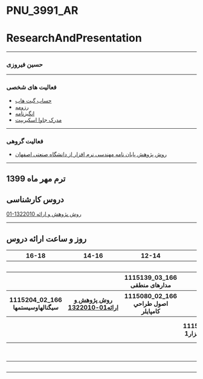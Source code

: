 # PNU_3991_AR

# ResearchAndPresentation
----------
### حسین فیروزی  

---
### فعالیت های شخصی
+ [حساب گیت هاب](https://github.com/hosseinfiroozi)
+ [ رزومه](https://hosseinfiroozi.github.io/PNU_3991_AR)
+ [انگیزنامه](https://hosseinfiroozi.github.io/SOP)
+ [مدرک جاوا اسکیریپت](https://www.sololearn.com/Certificate/1024-14432515/jpg)


-------------------

### فعالیت گروهی
+ [روش پژوهش پایان نامه مهندسی نرم افزار از دانشگاه صنعتی اصفهان](https://upinja.com/do.php?filename=پایان-نامه_b7b33.pdf)

-------------------------------
## ترم مهر ماه 1399

## دروس کارشناسی

[01-1322010 روش پژوهش و ارائه ](https://github.com/AliRazavi-edu/PNU_3991/tree/master/_BSc/ResearchAndPresentationMethods)

-----------------


## روز و ساعت ارائه دروس

<table style="width:100%">
  <tr>
    <th >16-18</th>
    <th >14-16</th>
    <th >12-14</th>
    <th>10-12</th>
    <th>8-10</th>
    <th>روز</th>
  </tr>
  <tr>
    <th ></th>
    <th ></th>
    <th ></th>
    <th></th>
    <th></th>
    <th>شنبه</th>
  </tr>
   <tr>
    <th ></th>
    <th ></th>
    <th>1115139_03_166 مدارهای منطقی</th>
    <th></th>
    <th ></th>
    <th>یک شنبه</th>
  </tr>
   <tr>
     <th>1115204_02_166 سيگنالهاوسيستمها</th>
     <th ><a  href="https://github.com/AliRazavi-edu/PNU_3991/tree/master/_BSc/ResearchAndPresentationMethods">روش پژوهش و ارائه01-1322010</a></th>
     <th>1115080_02_166 اصول طراحي كامپايلر</th>
     <th></th>
    <th ></th>   
    <th>دوشنبه</th>
  </tr>
   <tr>
    <th ></th>
    <th ></th>
    <th></th>
    <th>1115146_01_166 مهندسی نرم افزار1</th>
    <th>آيين زندگي (اخلاق كاربردي )1233027-04-169</th>
    <th>سه شنبه</th>
  </tr>
   <tr>
    <th ></th>
    <th ></th>
    <th></th>
    <th></th>
     <th>1111094_04_166 معادلات دیفرانسیل</th>
    <th>چهارشنبه</th>
  </tr>
   <tr>
    <th ></th>
     <th ></th>
     <th ></th>
     <th></th>
    <th></th>
    <th>پنج شنبه</th>
  </tr>
</table>
